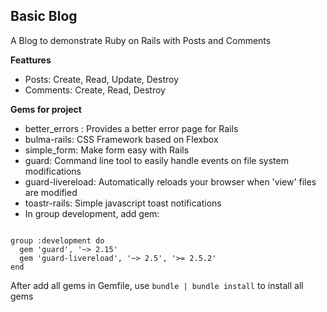 ## **Basic Blog** ##

A Blog to demonstrate Ruby on Rails with Posts and Comments

**Feattures**

- Posts: Create, Read, Update, Destroy
- Comments: Create, Read, Destroy

**Gems for project**
- better_errors : Provides a better error page for Rails
- bulma-rails: CSS Framework based on Flexbox
- simple_form: Make form easy with Rails
- guard: Command line tool to easily handle events on file system modifications
- guard-livereload: Automatically reloads your browser when 'view' files are modified
- toastr-rails: Simple javascript toast notifications
- In group development, add gem:
```

group :development do
  gem 'guard', '~> 2.15'
  gem 'guard-livereload', '~> 2.5', '>= 2.5.2'
end
```
After add all gems in Gemfile, use `bundle | bundle install` to install all gems